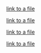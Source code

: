 [link to a file](src/main/resources/icons/track2.txt)        

[link to a file](src/main/resources/icons/track2.txt) 

[link to a file](src/main/resources/icons/new_dir)

[link to a file](src/main/resources/META-INF/icon.png) 